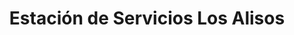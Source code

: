 ---
title: "Estación de Servicios Los Alisos"
url: /caracas/estacion-de-servicios-los-alisos-av-andres-galarraga-2/
shop: neumáticos
---